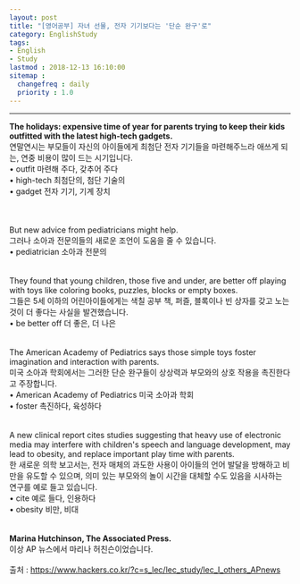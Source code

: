 ```yaml
---
layout: post
title: "[영어공부] 자녀 선물, 전자 기기보다는 '단순 완구'로"
category: EnglishStudy
tags:
- English
- Study
lastmod : 2018-12-13 16:10:00
sitemap :
  changefreq : daily
  priority : 1.0
---
```


***

<!--미리보기-->
<span class="style1"><strong>The  holidays: expensive time of year for parents trying to keep their kids  outfitted with the latest high-tech gadgets.<br>
</strong></span><span class="style12">연말연시는 부모들이  자신의 아이들에게 최첨단 전자 기기들을 마련해주느라 애쓰게 되는, 연중 비용이 많이 드는 시기입니다.</span><span class="style9"><br>
</span><span class="style15">• outfit 마련해  주다, 갖추어 주다 <br>
• high-tech 최첨단의, 첨단 기술의<br>
• gadget 전자  기기, 기계 장치<br>
</span><br><span class="style15"><br></span><br>
<span class="style17">But new  advice from pediatricians might help.</span><br>
  <span class="style12">그러나 소아과 전문의들의 새로운 조언이 도움을 줄 수 있습니다.</span><span class="style15"><br>
•  pediatrician 소아과 전문의</span><br><span class="style15"><br></span><br>
<span class="style17">They found  that young children, those five and under, are better off playing with toys  like coloring books, puzzles, blocks or empty boxes.</span><br>
  <span class="style12">그들은 5세 이하의 어린아이들에게는  색칠 공부 책, 퍼즐, 블록이나 빈 상자를 갖고 노는 것이  더 좋다는 사실을 발견했습니다.</span><span class="style15"><br>
• be better  off 더 좋은, 더 나은</span><br><span class="style15"><br></span><br>
<span class="style17">The American  Academy of Pediatrics says those simple toys foster imagination and interaction  with parents.</span>&nbsp; <br>
  <span class="style12">미국 소아과 학회에서는 그러한 단순 완구들이 상상력과 부모와의 상호  작용을 촉진한다고 주장합니다.</span><br>
  <span class="style15">• American Academy  of Pediatrics 미국 소아과 학회<br>
• foster 촉진하다, 육성하다</span><br><span class="style15"><br></span><br>
<span class="style17">A new  clinical report cites studies suggesting that heavy use of electronic media may  interfere with children's speech and language development, may lead to obesity,  and replace important play time with parents.</span><br>
  <span class="style12">한 새로운 의학 보고서는, 전자  매체의 과도한 사용이 아이들의 언어 발달을 방해하고 비만을 유도할 수 있으며, 의미 있는 부모와의 놀이  시간을 대체할 수도 있음을 시사하는 연구를 예로 들고 있습니다.</span><br>
  <span class="style15">• cite 예로 들다, 인용하다<br>
• obesity 비만, 비대</span><br><span class="style15"><br></span><br>
<span class="style1"><strong>Marina  Hutchinson, The Associated Press.<br>
</strong></span><span class="style12">이상 AP 뉴스에서  마리나 허친슨이었습니다.<br>
</span><br>
출처 : https://www.hackers.co.kr/?c=s_lec/lec_study/lec_I_others_APnews
